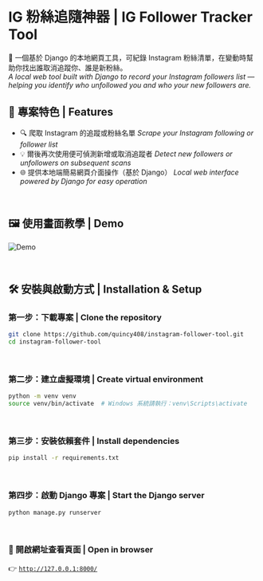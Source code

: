 # IG 粉絲追隨神器 | IG Follower Tracker Tool

📱 一個基於 Django 的本地網頁工具，可紀錄 Instagram 粉絲清單，在變動時幫助你找出誰取消追蹤你、誰是新粉絲。<br>
*A local web tool built with Django to record your Instagram followers list — helping you identify who unfollowed you and who your new followers are.*

## 🚀 專案特色 | Features

- 🔍 爬取 Instagram 的追蹤或粉絲名單
  *Scrape your Instagram following or follower list*
- 💡 爾後再次使用便可偵測新增或取消追蹤者
  *Detect new followers or unfollowers on subsequent scans*
- 🌐 提供本地端簡易網頁介面操作（基於 Django）
  *Local web interface powered by Django for easy operation*
<br>

## 🖼️ 使用畫面教學 | Demo
![Demo](./static/PNG/7.gif)

<br>

## 🛠️ 安裝與啟動方式 | Installation & Setup

### 第一步：下載專案 | Clone the repository

```bash
git clone https://github.com/quincy408/instagram-follower-tool.git
cd instagram-follower-tool
```
<br>

### 第二步：建立虛擬環境 | Create virtual environment

```bash
python -m venv venv
source venv/bin/activate  # Windows 系統請執行：venv\Scripts\activate
```
<br>

### 第三步：安裝依賴套件 | Install dependencies

```bash
pip install -r requirements.txt
```
<br>

### 第四步：啟動 Django 專案 | Start the Django server

```bash
python manage.py runserver
```

<br>

### 🎉 開啟網址查看頁面 | Open in browser<br>
👉 [`http://127.0.0.1:8000/`](http://127.0.0.1:8000/)

